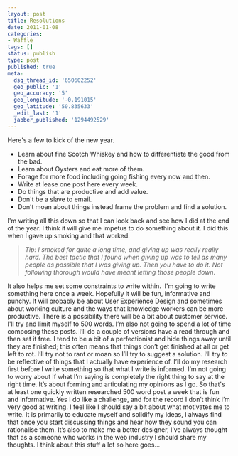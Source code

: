 ```yaml
---
layout: post
title: Resolutions
date: 2011-01-08
categories:
- Waffle
tags: []
status: publish
type: post
published: true
meta:
  dsq_thread_id: '650602252'
  geo_public: '1'
  geo_accuracy: '5'
  geo_longitude: '-0.191015'
  geo_latitude: '50.835633'
  _edit_last: '1'
  jabber_published: '1294492529'
---
```

Here's a few to kick of the new year.
<ul>
	<li>Learn about fine Scotch Whiskey and how to differentiate the good from the bad.</li>
	<li>Learn about Oysters and eat more of them.</li>
	<li>Forage for more food including going fishing every now and then.</li>
	<li>Write at lease one post here every week.</li>
	<li>Do things that are productive and add value.</li>
	<li>Don't be a slave to email.</li>
	<li>Don’t moan about things instead frame the problem and find a solution.</li>
</ul>
I'm writing all this down so that I can look back and see how I did at the end of the year. I think it will give me impetus to do something about it. I did this when I gave up smoking and that worked.
<blockquote><em>Tip: I smoked for quite a long time, and giving up was really really hard. The best tactic that I found when giving up was to tell as many people as possible that I was giving up. <em>Then you have to do it. Not following thorough would have meant letting those people down.</em></em></blockquote>
It also helps me set some constraints to write within.<em> </em> I'm going to write something here once a week. Hopefully it will be fun, informative and punchy. It will probably be about User Experience Design and sometimes about working culture and the ways that knowledge workers can be more productive. There is a possibility there will be a bit about customer service. I'll try and limit myself to 500 words. I’m also not going to spend a lot of time composing these posts. I’ll do a couple of versions have a read through and then set it free. I tend to be a bit of a perfectionist and hide things away until they are finished; this often means that things don’t get finished at all or get left to rot. I’ll try not to rant or moan so I’ll try to suggest a solution. I’ll try to be reflective of things that I actually have experience of. I’ll do my research first before I write something so that what I write is informed. I’m not going to worry about if what I’m saying is completely the right thing to say at the right time. It’s about forming and articulating my opinions as I go. So that's at least one quickly written researched 500 word post a week that is fun and informative. Yes I do like a challenge, and for the record I don’t think I’m very good at writing. I feel like I should say a bit about what motivates me to write. It is primarily to educate myself and solidify my ideas, I always find that once you start discussing things and hear how they sound you can rationalise them. It’s also to make me a better designer, I’ve always thought that as a someone who works in the web industry I should share my thoughts. I think about this stuff a lot so here goes…
